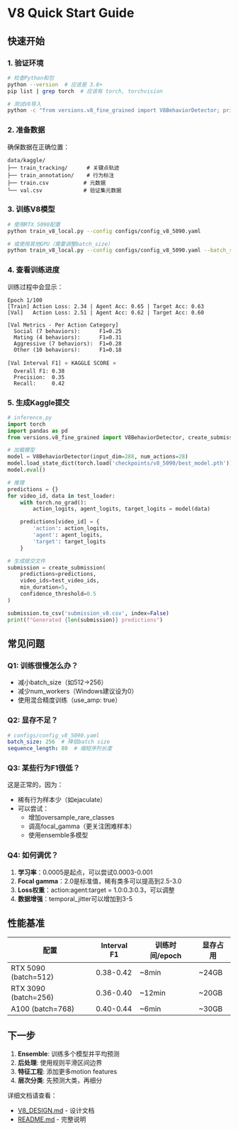 # V8 Quick Start Guide

## 快速开始

### 1. 验证环境

```bash
# 检查Python和包
python --version  # 应该是 3.8+
pip list | grep torch  # 应该有 torch, torchvision

# 测试V8导入
python -c "from versions.v8_fine_grained import V8BehaviorDetector; print('V8 OK')"
```

### 2. 准备数据

确保数据在正确位置：
```
data/kaggle/
├── train_tracking/      # 关键点轨迹
├── train_annotation/    # 行为标注
├── train.csv           # 元数据
└── val.csv             # 验证集元数据
```

### 3. 训练V8模型

```bash
# 使用RTX 5090配置
python train_v8_local.py --config configs/config_v8_5090.yaml

# 或使用其他GPU（需要调整batch_size）
python train_v8_local.py --config configs/config_v8_5090.yaml --batch_size 256
```

### 4. 查看训练进度

训练过程中会显示：
```
Epoch 1/100
[Train] Action Loss: 2.34 | Agent Acc: 0.65 | Target Acc: 0.63
[Val]   Action Loss: 2.51 | Agent Acc: 0.62 | Target Acc: 0.60

[Val Metrics - Per Action Category]
  Social (7 behaviors):      F1=0.25
  Mating (4 behaviors):      F1=0.31
  Aggressive (7 behaviors):  F1=0.28
  Other (10 behaviors):      F1=0.18

[Val Interval F1] ⭐ KAGGLE SCORE ⭐
  Overall F1: 0.38
  Precision:  0.35
  Recall:     0.42
```

### 5. 生成Kaggle提交

```python
# inference.py
import torch
import pandas as pd
from versions.v8_fine_grained import V8BehaviorDetector, create_submission

# 加载模型
model = V8BehaviorDetector(input_dim=288, num_actions=28)
model.load_state_dict(torch.load('checkpoints/v8_5090/best_model.pth'))
model.eval()

# 推理
predictions = {}
for video_id, data in test_loader:
    with torch.no_grad():
        action_logits, agent_logits, target_logits = model(data)

    predictions[video_id] = {
        'action': action_logits,
        'agent': agent_logits,
        'target': target_logits
    }

# 生成提交文件
submission = create_submission(
    predictions=predictions,
    video_ids=test_video_ids,
    min_duration=5,
    confidence_threshold=0.5
)

submission.to_csv('submission_v8.csv', index=False)
print(f"Generated {len(submission)} predictions")
```

## 常见问题

### Q1: 训练很慢怎么办？
- 减小batch_size（如512→256）
- 减少num_workers（Windows建议设为0）
- 使用混合精度训练（use_amp: true）

### Q2: 显存不足？
```yaml
# configs/config_v8_5090.yaml
batch_size: 256  # 降低batch size
sequence_length: 80  # 缩短序列长度
```

### Q3: 某些行为F1很低？
这是正常的，因为：
- 稀有行为样本少（如ejaculate）
- 可以尝试：
  - 增加oversample_rare_classes
  - 调高focal_gamma（更关注困难样本）
  - 使用ensemble多模型

### Q4: 如何调优？
1. **学习率**：0.0005是起点，可以尝试0.0003-0.001
2. **Focal gamma**：2.0是标准值，稀有类多可以提高到2.5-3.0
3. **Loss权重**：action:agent:target = 1.0:0.3:0.3，可以调整
4. **数据增强**：temporal_jitter可以增加到3-5

## 性能基准

| 配置 | Interval F1 | 训练时间/epoch | 显存占用 |
|------|------------|---------------|---------|
| RTX 5090 (batch=512) | 0.38-0.42 | ~8min | ~24GB |
| RTX 3090 (batch=256) | 0.36-0.40 | ~12min | ~20GB |
| A100 (batch=768) | 0.40-0.44 | ~6min | ~30GB |

## 下一步

1. **Ensemble**: 训练多个模型并平均预测
2. **后处理**: 使用规则平滑区间边界
3. **特征工程**: 添加更多motion features
4. **层次分类**: 先预测大类，再细分

详细文档请查看：
- [V8_DESIGN.md](V8_DESIGN.md) - 设计文档
- [README.md](README.md) - 完整说明
